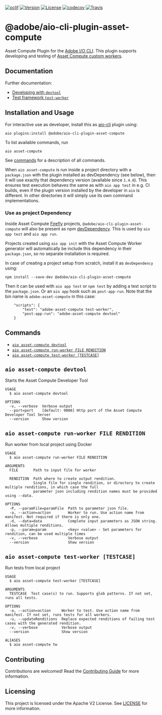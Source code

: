 [![oclif](https://img.shields.io/badge/cli-oclif-brightgreen.svg)](https://oclif.io) [![Version](https://img.shields.io/npm/v/@adobe/aio-cli-plugin-asset-compute.svg)](https://npmjs.org/package/@adobe/aio-cli-plugin-asset-compute) [![License](https://img.shields.io/badge/license-Apache--2.0-blue.svg)](http://www.apache.org/licenses/LICENSE-2.0) [![codecov](https://codecov.io/gh/adobe/aio-cli-plugin-asset-compute/branch/master/graph/badge.svg)](https://codecov.io/gh/adobe/aio-cli-plugin-asset-compute) [![Travis](https://travis-ci.com/adobe/aio-cli-plugin-asset-compute.svg?branch=master)](https://travis-ci.com/adobe/aio-cli-plugin-asset-compute)


@adobe/aio-cli-plugin-asset-compute
=======================

Asset Compute Plugin for the [Adobe I/O CLI](https://github.com/adobe/aio-cli). This plugin supports developing and testing of [Asset Compute custom workers](https://docs.adobe.com/content/help/en/asset-compute/using/extend/understand-extensibility.html).

<!-- toc -->

<!-- tocstop -->

## Documentation

Further documentation:

- [Developing with `devtool`](https://docs.adobe.com/content/help/en/asset-compute/using/extend/develop-custom-application.html)
- [Test framework `test-worker`](https://docs.adobe.com/content/help/en/asset-compute/using/extend/test-custom-application.html)

## Installation and Usage

For interactive use as developer, install this as [aio-cli](https://github.com/adobe/aio-cli) plugin using:

```
aio plugins:install @adobe/aio-cli-plugin-asset-compute
```

To list available commands, run

```
aio asset-compute
```

See [commands](#commands) for a description of all commands.

When `aio asset-compute` is run inside a project directory with a `package.json` with the plugin installed as devDependency (see below), then it will use exactly that dependency version (available since `1.4.0`). This ensures test execution behaves the same as with `aio app test` in e.g. CI builds, even if the plugin version installed by the developer in `aio` is different. In other directories it will simply use its own command implementations.

### Use as project Dependency

Inside Asset Compute [Firefly](https://www.adobe.io/apis/experienceplatform/project-firefly/docs.html) projects, `@adobe/aio-cli-plugin-asset-compute` will also be present as npm [devDependency](https://docs.npmjs.com/specifying-dependencies-and-devdependencies-in-a-package-json-file). This is used by `aio app test` and `aio app run`.

Projects created using `aio app init` with the Asset Compute Worker generator will automatically be include this dependency in their `package.json`, so no separate installation is required.

In case of creating a project setup from scratch, install it as `devDependency` using:

```
npm install --save-dev @adobe/aio-cli-plugin-asset-compute
```

Then it can be used with `aio app test` or `npm test` by adding a test script to the `package.json`. Or an `aio app` hook such as `post-app-run`. Note that the bin name is `adobe-asset-compute` in this case:

```
    "scripts": {
        "test": "adobe-asset-compute test-worker",
        "post-app-run": "adobe-asset-compute devtool"
    }
```

## Commands

<!-- commands -->
* [`aio asset-compute devtool`](#aio-asset-compute-devtool)
* [`aio asset-compute run-worker FILE RENDITION`](#aio-asset-compute-run-worker-file-rendition)
* [`aio asset-compute test-worker [TESTCASE]`](#aio-asset-compute-test-worker-testcase)

## `aio asset-compute devtool`

Starts the Asset Compute Developer Tool

```
USAGE
  $ aio asset-compute devtool

OPTIONS
  -v, --verbose  Verbose output
  --port=port    [default: 9000] Http port of the Asset Compute Developer Tool Server
  --version      Show version
```

## `aio asset-compute run-worker FILE RENDITION`

Run worker from local project using Docker

```
USAGE
  $ aio asset-compute run-worker FILE RENDITION

ARGUMENTS
  FILE       Path to input file for worker

  RENDITION  Path where to create output rendition.
             Single file for single rendition, or directory to create multiple renditions, in which case the full
             parameter json including rendition names must be provided using --data.

OPTIONS
  -P, --paramFile=paramFile  Path to parameter json file.
  -a, --action=action        Worker to run. Use action name from manifest. Not required if there is only one.
  -d, --data=data            Complete input parameters as JSON string. Allows multiple renditions.
  -p, --param=param          <key> <value> - Set parameters for rendition, can be used multiple times
  -v, --verbose              Verbose output
  --version                  Show version
```

## `aio asset-compute test-worker [TESTCASE]`

Run tests from local project

```
USAGE
  $ aio asset-compute test-worker [TESTCASE]

ARGUMENTS
  TESTCASE  Test case(s) to run. Supports glob patterns. If not set, runs all tests.

OPTIONS
  -a, --action=action     Worker to test. Use action name from manifest. If not set, runs tests for all workers.
  -u, --updateRenditions  Replace expected renditions of failing test cases with the generated rendition.
  -v, --verbose           Verbose output
  --version               Show version

ALIASES
  $ aio asset-compute tw
```
<!-- commandsstop -->

## Contributing

Contributions are welcomed! Read the [Contributing Guide](./.github/CONTRIBUTING.md) for more information.

## Licensing

This project is licensed under the Apache V2 License. See [LICENSE](LICENSE) for more information.
